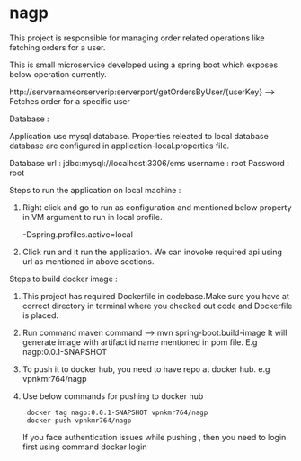 # nagp

This project is responsible for managing order related operations like fetching orders for a user.

This is small microservice developed using a spring boot which exposes below operation currently.

http://servernameorserverip:serverport/getOrdersByUser/{userKey}  --> Fetches order for a specific user

Database :

Application use mysql database. Properties releated to local database database are configured in application-local.properties file.

Database url : jdbc:mysql://localhost:3306/ems
username : root
Password : root

Steps to run the application on local machine :

1) Right click and go to run as configuration and mentioned below property in VM argument to run in local profile.

	-Dspring.profiles.active=local

2) Click run and it run the application. We can inovoke required api using url as mentioned in above sections.

Steps to build docker image :

1) This project has required Dockerfile in codebase.Make sure you have at correct directory in terminal where you checked out code and Dockerfile is placed.
2) Run command maven command --> mvn spring-boot:build-image  It will generate image with artifact id name mentioned in pom file. E.g nagp:0.0.1-SNAPSHOT
3) To push it to docker hub, you need to have repo at docker hub. e.g vpnkmr764/nagp
4) Use below commands for pushing to docker hub

        docker tag nagp:0.0.1-SNAPSHOT vpnkmr764/nagp
        docker push vpnkmr764/nagp
   If you face authentication issues while pushing , then you need to login first using command docker login
